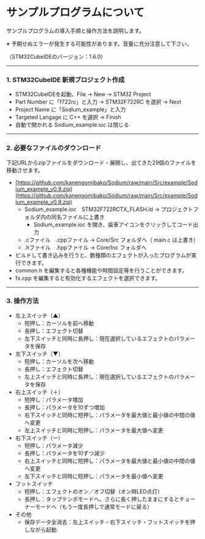 # サンプルプログラムについて

サンプルプログラムの導入手順と操作方法を説明します。

※ 予期せぬエラーが発生する可能性があります。音量に充分注意して下さい。

（STM32CubeIDEのバージョン：1.6.0）

***


### 1. STM32CubeIDE 新規プロジェクト作成
- STM32CubeIDEを起動、File → New → STM32 Project
- Part Number に「f722rc」と入力 → STM32F722RC を選択 → Next
- Project Name に「Sodium_example」と入力
- Targeted Langage に C++ を選択 → Finish
- 自動で開かれる Sodium_example.ioc は閉じる

***


### 2. 必要なファイルのダウンロード
下記URLからzipファイルをダウンロード・展開し、出てきた29個のファイルを移動させます。
- [https://github.com/kanengomibako/Sodium/raw/main/Src/example/Sodium_example_v0.9.zip](https://github.com/kanengomibako/Sodium/raw/main/Src/example/Sodium_example_v0.9.zip)
	- Sodium_example.ioc　STM32F722RCTX_FLASH.ld → プロジェクトフォルダ内の同名ファイルに上書き
		- Sodium_example.ioc を開き、歯車アイコンをクリックしてコード出力		
	- .cファイル　.cppファイル → Core/Src フォルダへ（ main.c は上書き）
	- .hファイル　.hppファイル → Core/Inc フォルダへ
- ビルドして書き込みを行うと、数種類のエフェクトが入ったプログラムが実行できます。
- common.h を編集すると各種機能や時間設定等を行うことができます。
- fx.cpp を編集すると有効化するエフェクトを選択できます。

***


### 3. 操作方法
- 左上スイッチ（▲）
	- 短押し：カーソルを前へ移動
	- 長押し：エフェクト切替
	- 左下スイッチと同時に長押し：現在選択しているエフェクトのパラメータを保存
- 左下スイッチ（▼）
	- 短押し：カーソルを次へ移動
	- 長押し：エフェクト切替
	- 左上スイッチと同時に長押し：現在選択しているエフェクトのパラメータを保存
- 右上スイッチ（＋）
	- 短押し：パラメータ増加
	- 長押し：パラメータを10ずつ増加
	- 右下スイッチと同時に短押し：パラメータを最大値と最小値の中間の値へ変更
	- 左上スイッチと同時に短押し：パラメータを最大値へ変更
- 右下スイッチ（ー）
	- 短押し：パラメータ減少
	- 長押し：パラメータを10ずつ減少
	- 右上スイッチと同時に短押し：パラメータを最大値と最小値の中間の値へ変更
	- 左下スイッチと同時に短押し：パラメータを最小値へ変更
- フットスイッチ
	- 短押し：エフェクトのオン／オフ切替（オン時LED点灯）
	- 長押し：タップテンポモードへ、さらに長く押したままにするとチューナーモードへ（もう一度長押しで通常モードに戻る）
- その他
	- 保存データ全消去：左上スイッチ・右下スイッチ・フットスイッチを押しながら起動